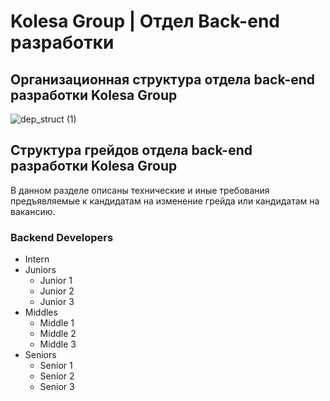 # Kolesa Group | Отдел Back-end разработки

## Организационная структура отдела back-end разработки Kolesa Group
![dep_struct (1)](https://user-images.githubusercontent.com/12442336/133211368-cf178a51-1f7b-46a9-8310-3bdff951ff5e.png)

## Структура грейдов отдела back-end разработки Kolesa Group
В данном разделе описаны технические и иные требования предъявляемые к кандидатам на изменение грейда или кандидатам на вакансию.

### Backend Developers
* Intern
* Juniors
  * Junior 1
  * Junior 2
  * Junior 3
* Middles
  * Middle 1
  * Middle 2
  * Middle 3
* Seniors
  * Senior 1
  * Senior 2
  * Senior 3

